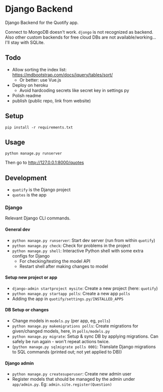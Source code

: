# Django Backend

Django Backend for the Quotify app.

Connect to MongoDB doesn't work. `djongo` is not recognized as backend. 
Also other custom backends for free cloud DBs are not available/working...
I'll stay with SQLite.

## Todo

* Allow sorting the index list: https://mdbootstrap.com/docs/jquery/tables/sort/
    * Or better: use Vue.js
* Deploy on heroku
    * Avoid hardcoding secrets like secret key in settings py
* Polish readme
* publish (public repo, link from website)

## Setup

```
pip install -r requirements.txt
```

## Usage

```
python manage.py runserver
```

Then go to http://127.0.0.1:8000/quotes

## Development

* `quotify` is the Django project
* `quotes` is the app

### Django

Relevant Django CLI commands.

#### General dev

* `python manage.py runserver`: Start dev server (run from within `quotify`)
* `python manage.py check`: Check for problems in the project
* `python manage.py shell`: Interactive Python shell with some extra configs for Django
    * For checking/testing the model API
    * Restart shell after making changes to model

#### Setup new project or app

* `django-admin startproject mysite`: Create a new project (here: `quotify`)
* `python manage.py startapp polls`: Create a new app `polls`
* Adding the app in `quotify/settings.py/INSTALLED_APPS`

#### DB Setup or changes

* Change models in `models.py` (per app, eg, `polls`)
* `python manage.py makemigrations polls`: Create migrations for given/changed models, here, in `polls/models.py` 
* `python manage.py migrate`: Setup & sync DB by applying migrations. Can safely be run again - won't repeat actions twice.
* (`python manage.py sqlmigrate polls 0001`: Translate Django migrations to SQL commands (printed out; not yet applied to DB))

#### Django admin

* `python manage.py createsuperuser`: Create new admin user
* Register models that should be managed by the admin under `app/admin.py`. Eg: `admin.site.register(Question)`
